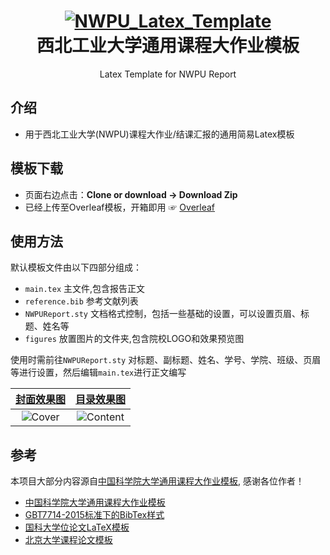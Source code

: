 

<h1 align="center">
  <a href="https://github.com/SeddonShen/NWPU_Latex_Template">
    <img alt="NWPU_Latex_Template" src="https://github.com/SeddonShen/NWPU_Latex_Template/blob/master/figures/nwpu_logo.png"  />
  </a>

  <br />
  西北工业大学通用课程大作业模板

</h1>

<p align="center">
  Latex Template for NWPU Report
</p>


## 介绍
- 用于西北工业大学(NWPU)课程大作业/结课汇报的通用简易Latex模板

## 模板下载

* 页面右边点击：**Clone or download -> Download Zip**
* 已经上传至Overleaf模板，开箱即用 ☞ [Overleaf](https://www.overleaf.com/latex/templates/)

## 使用方法
默认模板文件由以下四部分组成：

- `main.tex` 主文件,包含报告正文
- `reference.bib` 参考文献列表
- `NWPUReport.sty` 文档格式控制，包括一些基础的设置，可以设置页眉、标题、姓名等
- `figures` 放置图片的文件夹,包含院校LOGO和效果预览图

使用时需前往`NWPUReport.sty` 对标题、副标题、姓名、学号、学院、班级、页眉等进行设置，然后编辑`main.tex`进行正文编写

|  [封面效果图](https://github.com/SeddonShen/NWPU_Latex_Template/blob/master/figures/content.png) |  [目录效果图](https://github.com/SeddonShen/NWPU_Latex_Template/blob/master/figures/cover.png)| 
|:---:|:---:|
| ![Cover](https://github.com/SeddonShen/NWPU_Latex_Template/blob/master/figures/content.png?raw=true) | ![Content](https://github.com/SeddonShen/NWPU_Latex_Template/blob/master/figures/cover.png?raw=true)| 
## 参考
本项目大部分内容源自[中国科学院大学通用课程大作业模板](https://github.com/jweihe/UCAS_Latex_Template), 感谢各位作者！
+ [中国科学院大学通用课程大作业模板](https://github.com/jweihe/UCAS_Latex_Template)
+ [GBT7714-2015标准下的BibTex样式](https://github.com/zepinglee/gbt7714-bibtex-style)
+ [国科大学位论文LaTeX模板](https://github.com/mohuangrui/ucasthesis)
+ [北京大学课程论文模板](https://www.overleaf.com/latex/templates/bei-jing-da-xue-ke-cheng-lun-wen-mo-ban/yntmqcktrzfh)

